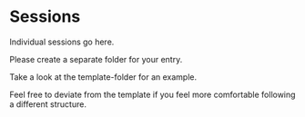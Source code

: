 # Sessions

Individual sessions go here.

Please create a separate folder for your entry.

Take a look at the template-folder for an example.

Feel free to deviate from the template if you feel more comfortable
following a different structure.
